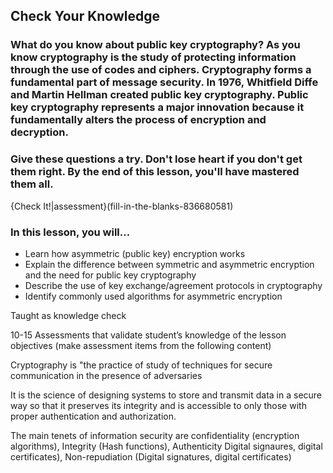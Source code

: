 ##       Check Your Knowledge

### What do you know about public key cryptography? As you know cryptography is the study of protecting information through the use of codes and ciphers. Cryptography forms a fundamental part of message security. In 1976, Whitfield Diffe and Martin Hellman created public key cryptography. Public key cryptography represents a major innovation because it fundamentally alters the process of encryption and decryption. 

###  Give these questions a try. Don't lose heart if you don't get them right. By the end of this lesson, you'll have mastered them all.

{Check It!|assessment}(fill-in-the-blanks-836680581)

###  In this lesson, you will...
- Learn how asymmetric (public key) encryption works
- Explain the difference between symmetric and asymmetric encryption and the need for public key cryptography
- Describe the use of key exchange/agreement protocols in cryptography
- Identify commonly used algorithms for asymmetric encryption

Taught as knowledge check  

10-15 Assessments that validate student’s knowledge of the lesson objectives (make assessment items from the following content)

Cryptography is "the practice of study of techniques for secure communication in the presence of adversaries

It is the science of designing systems to store and transmit data in a secure way so that it preserves its integrity and is accessible to only those with proper authentication and authorization.

The main tenets of information security are confidentiality (encryption algorithms), Integrity (Hash functions), Authenticity Digital signaures, digital certificates), Non-repudiation (Digital signatures, digital certificates)

